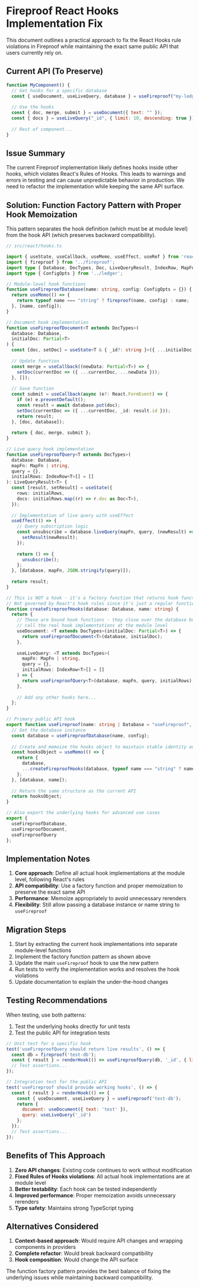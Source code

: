 # Fireproof React Hooks Implementation Fix

This document outlines a practical approach to fix the React Hooks rule violations in Fireproof while maintaining the exact same public API that users currently rely on.

## Current API (To Preserve)

```js
function MyComponent() {
  // Get hooks for a specific database
  const { useDocument, useLiveQuery, database } = useFireproof("my-ledger");
  
  // Use the hooks
  const { doc, merge, submit } = useDocument({ text: "" });
  const { docs } = useLiveQuery("_id", { limit: 10, descending: true });
  
  // Rest of component...
}
```

## Issue Summary

The current Fireproof implementation likely defines hooks inside other hooks, which violates React's Rules of Hooks. This leads to warnings and errors in testing and can cause unpredictable behavior in production. We need to refactor the implementation while keeping the same API surface.

## Solution: Function Factory Pattern with Proper Hook Memoization

This pattern separates the hook definition (which must be at module level) from the hook API (which preserves backward compatibility).

```typescript
// src/react/hooks.ts

import { useState, useCallback, useMemo, useEffect, useRef } from 'react';
import { fireproof } from '../fireproof';
import type { Database, DocTypes, Doc, LiveQueryResult, IndexRow, MapFn } from '../types';
import type { ConfigOpts } from '../ledger';

// Module-level hook functions
function useFireproofDatabase(name: string, config: ConfigOpts = {}) {
  return useMemo(() => {
    return typeof name === "string" ? fireproof(name, config) : name;
  }, [name, config]);
}

// Document hook implementation
function useFireproofDocument<T extends DocTypes>(
  database: Database,
  initialDoc: Partial<T>
) {
  const [doc, setDoc] = useState<T & { _id?: string }>({ ...initialDoc } as T);
  
  // Update function
  const merge = useCallback((newData: Partial<T>) => {
    setDoc(currentDoc => ({ ...currentDoc, ...newData }));
  }, []);
  
  // Save function
  const submit = useCallback(async (e?: React.FormEvent) => {
    if (e) e.preventDefault();
    const result = await database.put(doc);
    setDoc(currentDoc => ({ ...currentDoc, _id: result.id }));
    return result;
  }, [doc, database]);
  
  return { doc, merge, submit };
}

// Live query hook implementation 
function useFireproofQuery<T extends DocTypes>(
  database: Database,
  mapFn: MapFn | string,
  query = {},
  initialRows: IndexRow<T>[] = []
): LiveQueryResult<T> {
  const [result, setResult] = useState({
    rows: initialRows,
    docs: initialRows.map((r) => r.doc as Doc<T>),
  });
  
  // Implementation of live query with useEffect
  useEffect(() => {
    // Query subscription logic
    const unsubscribe = database.liveQuery(mapFn, query, (newResult) => {
      setResult(newResult);
    });
    
    return () => {
      unsubscribe();
    };
  }, [database, mapFn, JSON.stringify(query)]);
  
  return result;
}

// This is NOT a hook - it's a factory function that returns hook functions
// Not governed by React's hook rules since it's just a regular function
function createFireproofHooks(database: Database, name: string) {
  return {
    // These are bound hook functions - they close over the database but
    // call the real hook implementations at the module level
    useDocument: <T extends DocTypes>(initialDoc: Partial<T>) => {
      return useFireproofDocument<T>(database, initialDoc);
    },
    
    useLiveQuery: <T extends DocTypes>(
      mapFn: MapFn | string,
      query = {},
      initialRows: IndexRow<T>[] = []
    ) => {
      return useFireproofQuery<T>(database, mapFn, query, initialRows);
    },
    
    // Add any other hooks here...
  };
}

// Primary public API hook
export function useFireproof(name: string | Database = "useFireproof", config: ConfigOpts = {}) {
  // Get the database instance
  const database = useFireproofDatabase(name, config);
  
  // Create and memoize the hooks object to maintain stable identity across renders
  const hooksObject = useMemo(() => {
    return {
      database,
      ...createFireproofHooks(database, typeof name === "string" ? name : name.name),
    };
  }, [database, name]);
  
  // Return the same structure as the current API
  return hooksObject;
}

// Also export the underlying hooks for advanced use cases
export {
  useFireproofDatabase,
  useFireproofDocument,
  useFireproofQuery
};
```

## Implementation Notes

1. **Core approach**: Define all actual hook implementations at the module level, following React's rules
2. **API compatibility**: Use a factory function and proper memoization to preserve the exact same API
3. **Performance**: Memoize appropriately to avoid unnecessary rerenders
4. **Flexibility**: Still allow passing a database instance or name string to `useFireproof`

## Migration Steps

1. Start by extracting the current hook implementations into separate module-level functions
2. Implement the factory function pattern as shown above 
3. Update the main `useFireproof` hook to use the new pattern
4. Run tests to verify the implementation works and resolves the hook violations
5. Update documentation to explain the under-the-hood changes

## Testing Recommendations

When testing, use both patterns:

1. Test the underlying hooks directly for unit tests
2. Test the public API for integration tests

```js
// Unit test for a specific hook
test('useFireproofQuery should return live results', () => {
  const db = fireproof('test-db');
  const { result } = renderHook(() => useFireproofQuery(db, '_id', { limit: 5 }));
  // Test assertions...
});

// Integration test for the public API
test('useFireproof should provide working hooks', () => {
  const { result } = renderHook(() => {
    const { useDocument, useLiveQuery } = useFireproof('test-db');
    return {
      document: useDocument({ text: 'test' }),
      query: useLiveQuery('_id')
    };
  });
  // Test assertions...
});
```

## Benefits of This Approach

1. **Zero API changes**: Existing code continues to work without modification
2. **Fixed Rules of Hooks violations**: All actual hook implementations are at module level
3. **Better testability**: Each hook can be tested independently
4. **Improved performance**: Proper memoization avoids unnecessary rerenders
5. **Type safety**: Maintains strong TypeScript typing

## Alternatives Considered

1. **Context-based approach**: Would require API changes and wrapping components in providers
2. **Complete refactor**: Would break backward compatibility
3. **Hook composition**: Would change the API surface

The function factory pattern provides the best balance of fixing the underlying issues while maintaining backward compatibility.
